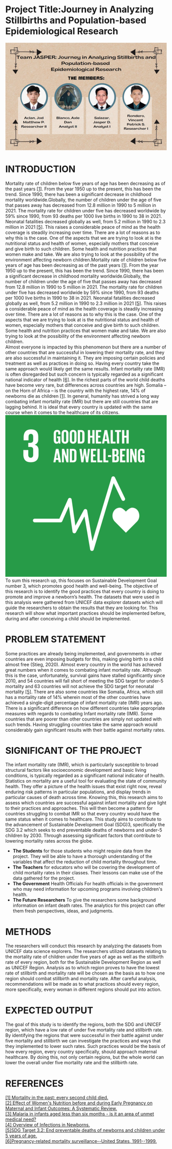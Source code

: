 # Project Title:Journey in Analyzing Stillbirths and Population-based Epidemiological Research
![Members](Image/TEAM%20JASPER.jpg)
# INTRODUCTION
Mortality rate of children below five years of age has been decreasing as of the past years [[1]](#section1). From the year 1950 up to the present, this has been the trend. Since 1990, there has been a significant decrease in childhood mortality worldwide.Globally, the number of children under the age of five that passes away has decreased from 12.8 million in 1990 to 5 million in 2021. The mortality rate for children under five has decreased worldwide by 59% since 1990, from 93 deaths per 1000 live births in 1990 to 38 in 2021. Neonatal fatalities decreased globally as well, from 5.2 million in 1990 to 2.3 million in 2021 [[5]](#section5). This raises a considerable peace of mind as the health coverage is steadily increasing over time. There are a lot of reasons as to why this is the case. One of the aspects that we are trying to look at is the nutritional status and health of women, especially mothers that conceive and give birth to such children. Some health and nutrition practices that women make and take. We are also trying to look at the possibility of the environment affecting newborn children.Mortality rate of children below five years of age has been decreasing as of the past years [[1]](#section1). From the year 1950 up to the present, this has been the trend. Since 1990, there has been a significant decrease in childhood mortality worldwide.Globally, the number of children under the age of five that passes away has decreased from 12.8 million in 1990 to 5 million in 2021. The mortality rate for children under five has decreased worldwide by 59% since 1990, from 93 deaths per 1000 live births in 1990 to 38 in 2021. Neonatal fatalities decreased globally as well, from 5.2 million in 1990 to 2.3 million in 2021 [[5]](#section5). This raises a considerable peace of mind as the health coverage is steadily increasing over time. There are a lot of reasons as to why this is the case. One of the aspects that we are trying to look at is the nutritional status and health of women, especially mothers that conceive and give birth to such children. Some health and nutrition practices that women make and take. We are also trying to look at the possibility of the environment affecting newborn children.
<br>Almost everyone is impacted by this phenomenon but there are a number of other countries that are successful in lowering their mortality rate, and they are also successful in maintaining it. They are imposing certain policies and treatment as well as practices in doing so. Having every country take the same approach would likely get the same results. Infant mortality rate (IMR) is often disregarded but such concern is typically regarded as a significant national indicator of health [[6]](#section6).  In the richest parts of the world child deaths have become very rare, but differences across countries are high. Somalia – on the Horn of Africa – is the country with the highest rate, 14% of newborns die as children [[1]](#section1). In general, humanity has strived a long way combating infant mortality rate (IMR) but there are still countries that are lagging behind.  It is ideal that every country is updated with the same course when it comes to the healthcare of its citizens.
<br>![SDG3](Image/1_bD6Q8IDG3Ef444SAOnNiyg.png)
<br>To sum this research up, this focuses on Sustainable Development Goal number 3, which promotes good health and well-being. The objective of this research is to identify the good practices that every country is doing to promote and improve a newborn’s health. The datasets that were used in this analysis were gathered from UNICEF data explorer datasets which will guide the researchers to obtain the results that they are looking for. This research will show what important practices should be implemented before, during and after conceiving a child should be implemented. 
# PROBLEM STATEMENT
Some practices are already being implemented, and governments in other countries are even imposing budgets for this, making giving birth to a child almost free (Stieg, 2020). Almost every country in the world has achieved great numbers when it comes to combating infant mortality rate. Although this is the case, unfortunately, survival gains have stalled significantly since 2010, and 54 countries will fall short of meeting the SDG target for under-5 mortality and 63 countries will not achieve the SDG target for neonatal mortality [[5]](#section5). There are also some countries like Somalia, Africa, which still has a mortality rate of 14% wherein most of the other countries have achieved a single-digit percentage of infant mortality rate (IMR) years ago.
There is a significant difference on how different countries take appropriate measures with regards to combating Infant mortality rate (IMR). Some countries that are poorer than other countries are simply not updated with such trends. Having struggling countries take the same approach would considerably gain significant results with their battle against mortality rates.
# SIGNIFICANT OF THE PROJECT
The infant mortality rate (IMR), which is particularly susceptible to broad structural factors like socioeconomic development and basic living conditions, is typically regarded as a significant national indicator of health. Statistics on mortality are a useful tool for evaluating the state of community health. They offer a picture of the health issues that exist right now, reveal enduring risk patterns in particular populations, and display trends in particular causes of death across time. Knowing this, this research aims to assess which countries are successful against infant mortality and give light to their practices and approaches. This will then become a pattern for countries struggling to combat IMR so that every country would have the same status when it comes to healthcare.
This study aims to contribute to the advancement of Sustainable Development Goal (SDG)3, specifically the SDG 3.2 which seeks to end preventable deaths of newborns and under-5 children by 2030. Through assessing significant factors that contribute to lowering mortality rates across the globe.
- **The Students** for those students who might require data from the project. They will be able to have a thorough understanding of the variables that affect the reduction of child mortality throughout time.
- **The Teachers** for educators who will be covering the development of child mortality rates in their classes. Their lessons can make use of the data gathered for the project.
- **The Government** Health Officials For health officials in the government who may need information for upcoming programs involving children's health.
- **The Future Researchers** To give the researchers some background information on infant death rates. The analytics for this project can offer them fresh perspectives, ideas, and judgments.
# METHODS
The researchers will conduct this research by analyzing the datasets from UNICEF data science explorers. The researchers utilized datasets relating to the mortality rate of children under five years of age as well as the stillbirth rate of every region, both for the Sustainable Development Region as well as UNICEF Region. Analysis as to which region proves to have the lowest rate of stillbirth and mortality rate will be chosen as the basis as to how one region should combat stillbirth and mortality rate. After careful analysis, recommendations will be made as to what practices should every region, more specifically, every woman in different regions should put into action.
# EXPECTED OUTPUT
The goal of this study is to identify the regions, both the SDG and UNICEF region, which have a low rate of under five mortality rate and stillbirth rate. By identifying the regions that were successful in their battle against under five mortality and stillbirth we can investigate the practices and ways that they implemented to lower such rates. Such practices would be the basis of how every region, every country specifically, should approach maternal healthcare. By doing this, not only certain regions, but the whole world can lower the overall under five mortality rate and the stillbirth rate.
# REFERENCES
<a name="section1" href="https://ourworldindata.org/child-mortality-in-the-past">
 [1] Mortality in the past: every second child died.</a><br>
  <a name="section2" href="https://onlinelibrary.wiley.com/doi/full/10.1111/j.1365-3016.2012.01281.x?fbclid=IwAR2t6LD3Lk-7t7I4V5d1ImfBTi3gONMWvIzZIYadmpqlgImMntbeAOW5qdo">
 [2] Effect of Women's Nutrition before and during Early Pregnancy on Maternal and Infant Outcomes: A Systematic Review.</a><br>
  <a name="section3" href="https://malariajournal.biomedcentral.com/articles/10.1186/1475-2875-11-400#:~:text=Burden%20of%20malaria%20in%20infants%20aged%20less%20than%20six%20months&text=Various%20studies%20across%20Africa%20have,those%20found%20in%20the%20mother">
 [3] Malaria in infants aged less than six months - is it an area of unmet medical need?</a><br>
 <a name="section4" href="https://www.msdmanuals.com/home/children-s-health-issues/infections-in-newborns/overview-of-infections-in-newborns">
 [4] Overview of Infections in Newborns.</a><br>
 <a name="section5" href="https://www.who.int/data/gho/data/themes/topics/sdg-target-3_2-newborn-and-child-mortality?fbclid=IwAR0A3zhwWxo-pys1sinMMcbnaltEq8gNjeuSRxHC7YkgwgMoaiFJEWc3biY">
 [5]SDG Target 3.2: End preventable deaths of newborns and children under 5 years of age.</a><br>
  <a name="section6" href="https://stacks.cdc.gov/view/cdc/7062">
 [6]Pregnancy-related mortality surveillance--United States, 1991--1999.</a><br>
